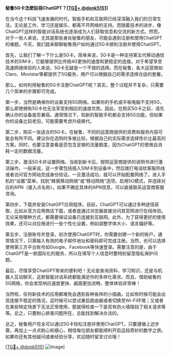 **秘鲁5G卡怎麽註冊ChatGPT？[[TG💪+ @donk5151](https://t.me/s/donk5151)]**

在当今这个科技飞速发展的时代，智能手机和互联网已经深深融入我们的日常生活。无论是工作、学习还是娱乐，都离不开网络的支持。而随着技术的进步，像ChatGPT这样的智能对话系统也逐渐成为人们获取信息和交流的新方式。然而，对于一些人来说，尤其是那些身处秘鲁的朋友，可能会遇到注册和使用ChatGPT的难题。今天，我们就来聊聊秘鲁用户如何通过5G卡顺利注册并使用ChatGPT。

首先，让我们了解一下什么是5G卡。简单来说，5G卡是一种支持第五代移动通信技术的SIM卡，它能够提供比传统4G更快的速度和更稳定的连接。对于希望享受高速网络体验的人来说，5G卡无疑是一个不错的选择。而在秘鲁，各大运营商如Claro、Movistar等都提供了5G服务，用户可以根据自己的需求选择合适的套餐。

那么，如何利用秘鲁的5G卡注册ChatGPT呢？其实，整个过程并不复杂，只需要几个简单的步骤即可完成。

第一步，当然是确保你的设备支持5G网络。如果你的手机或平板电脑不支持5G，那么即使拥有5G卡也无法享受到相应的速度优势。因此，在购买5G卡之前，请先确认你的设备是否兼容。通常情况下，较新的智能手机都会支持5G功能，但如果你的设备比较老旧，可能需要考虑升级换代。

第二步，购买一张适合的5G卡。在秘鲁，不同的运营商提供的资费和服务内容可能会有所不同。建议你在选购时多做比较，根据自己的实际需求选择性价比最高的方案。同时，也要注意查看是否包含足够的流量额度，因为ChatGPT的使用会消耗一定的数据流量。

第三步，激活5G卡并设置网络。当收到新卡后，按照运营商提供的说明书进行激活操作。一般来说，这一步骤包括插入SIM卡到设备中，然后拨打电话给客服热线或者访问官方网站完成身份验证。一旦激活成功，就可以开始配置网络了。进入手机的“设置”菜单，找到“蜂窝移动网络”或“移动网络”选项，启用5G模式，并选择对应的APN（接入点名称）。如果不确定具体的APN信息，可以直接联系运营商客服咨询。

第四步，下载并安装ChatGPT应用程序。目前，ChatGPT可以通过多种途径获取，比如从官方应用商店下载，或者是通过浏览器直接访问其官网进行在线体验。无论采用哪种方式，都需要保证设备已连接到互联网。此外，为了获得更好的使用效果，还可以对应用进行一些个性化设置，例如调整字体大小、语言偏好等。

第五步，注册账号并登录。初次使用ChatGPT时，你需要创建一个新的账户。通常情况下，只需输入有效的电子邮件地址和密码即可完成注册。当然，也可以选择使用第三方平台账号如Google、Facebook等快速登录。需要注意的是，由于ChatGPT是一款国际化的服务，所以在填写个人信息时要特别留意隐私保护问题。

最后，尽情享受ChatGPT带来的便利吧！无论是查询资料、学习知识，还是与机器人互动聊天，这款智能对话系统都能满足你的多样化需求。而且，借助秘鲁的5G网络，你会发现响应速度更快、画面更加流畅，整体体验非常棒！

当然啦，任何新技术的应用都难免会遇到各种各样的小插曲。比如有时候可能会出现连接不稳定的情况，这时候可以尝试重启路由器或者切换至Wi-Fi环境；又或者在某些特定场景下无法正常使用，那就得检查一下是否有防火墙阻挡了相关请求等等。总之，只要耐心排查问题所在，总能找到解决办法的。

总之，秘鲁用户完全可以通过5G卡轻松注册并使用ChatGPT。只要遵循上述步骤，再加上一点点耐心和细心，相信每位朋友都能顺利开启这段奇妙的数字之旅。如果你还有其他疑问或者经验分享，欢迎随时留言讨论哦！

[[TG💪+ @donk5151](https://t.me/s/donk5151) ![Image](https://i.postimg.cc/rwNCRYN7/Snipaste-2025-04-30-17-27-05.png)]